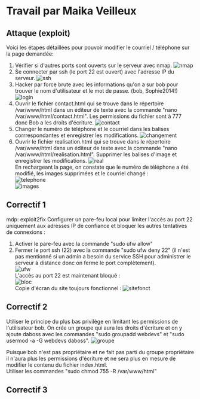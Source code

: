 # Travail par Maika Veilleux
## Attaque (exploit)
Voici les étapes détaillées pour pouvoir modifier le courriel / téléphone sur la page demandée:
1. Vérifier si d'autres ports sont ouverts sur le serveur avec nmap.
![nmap](nmap.png) <br>
2. Se connecter par ssh (le port 22 est ouvert) avec l'adresse IP du serveur.
![ssh](ssh.png) <br>
3. Hacker par force brute avec les informations qu'on a sur bob pour trouver le nom d'utilisateur et le mot de passe. (bob, Sophie2014!)
![login](login.png) <br>
4. Ouvrir le fichier contact.html qui se trouve dans le répertoire /var/www/html dans un éditeur de texte avec la commande "nano /var/www/html/contact.html". Les permissions du fichier sont à 777 donc Bob a les droits d'écriture.
![contact](contact.png) <br>
5. Changer le numéro de téléphone et le courriel dans les balises corrrespondantes et enregistrer les modifications.
![changement](changement.png) <br>
6. Ouvrir le fichier realisation.html qui se trouve dans le répertoire /var/www/html dans un éditeur de texte avec la commande "nano /var/www/html/realisation.html". Supprimer les balises d'image et enregistrer les modifications.
![real](real.png) <br>
En rechargeant la page, on constate que le numéro de téléphone a été modifié, les images supprimées et le courriel changé : <br>
![telephone](telephone.png) <br>
![images](images.png)
## Correctif 1
mdp: exploit2fix
Configurer un pare-feu local pour limiter l'accès au port 22 uniquement aux adresses IP de confiance et bloquer les autres tentatives de connexions :
1. Activer le pare-feu avec la commande "sudo ufw allow"
2. Fermer le port ssh (22) avec la commande "sudo ufw deny 22" (il n'est pas mentionné si un admin a besoin du service SSH pour administrer le serveur à distance donc on ferme le port complètement). <br>
![ufw](ufw.png) <br>
L'accès au port 22 est maintenant bloqué : <br>
![bloc](bloc.png) <br>
Copie d'écran du site toujours fonctionnel :
![sitefonct](sitefonct.png)
## Correctif 2
Utiliser le principe du plus bas privilège en limitant les permissions de l'utilisateur bob. On crée un groupe qui aura les droits d'écriture et on y ajoute daboss avec les commandes "sudo groupadd webdevs" et "sudo usermod -a -G webdevs daboss".
![groupe](groupe.png) <br>

Puisque bob n'est pas propriétaire et ne fait pas parti du groupe propriétaire il n'aura plus les permissions d'écriture et ne sera plus en mesure de modifier le contenu du fichier index.html. <br>
Utiliser les commandes "sudo chmod 755 -R /var/www/html"
## Correctif 3
